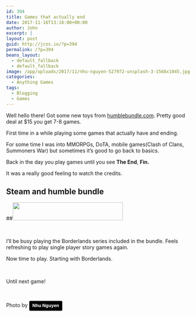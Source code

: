 ```yaml
---
id: 394
title: Games that actually end
date: 2017-11-16T13:18:00+00:00
author: John
excerpt: |
layout: post
guid: http://jcos.io/?p=394
permalink: /?p=394
beans_layout:
  - default_fallback
  - default_fallback
image: /app/uploads/2017/11/nhu-nguyen-527972-unsplash-3-1568x1045.jpg
categories:
  - Anything Games
tags:
  - Blogging
  - Games
---
```

Well hello there! Got some new toys from [humblebundle.com](http://www.humblebundle.com/). Pretty good deal at $15 you get 7-8 games.

First time in a while playing some games that actually have and ending.

For some time I was into MMORPGs, DoTA, mobile games(Clash of Clans, Summoners War) but sometimes it&#8217;s good to go back to basics.

Back in the day you play games until you see **The End**, **Fin.**

It was a really good feeling to watch the credits.

## **Steam and humble bundle**

##<img class="aligncenter size-medium wp-image-395" src="http://jcos.io/meta/wp-content/uploads/2018/04/endlessBundle-300x49.png" alt="" width="300" height="49" /> 

&nbsp;

I&#8217;ll be busy playing the Borderlands series included in the bundle. Feels refreshing to play single player story games again.

Now time to play. Starting with Borderlands.

&nbsp;

Until next game!

&nbsp;

Photo by <a style="background-color: black; color: white; text-decoration: none; padding: 4px 6px; font-family: -apple-system, BlinkMacSystemFont, 'San Francisco', 'Helvetica Neue', Helvetica, Ubuntu, Roboto, Noto, 'Segoe UI', Arial, sans-serif; font-size: 12px; font-weight: bold; line-height: 1.2; display: inline-block; border-radius: 3px;" title="Download free do whatever you want high-resolution photos from Nhu Nguyen" href="https://unsplash.com/@nguyendqnhu?utm_medium=referral&utm_campaign=photographer-credit&utm_content=creditBadge" target="_blank" rel="noopener noreferrer"><span style="display: inline-block; padding: 2px 3px;">Nhu Nguyen</span></a>